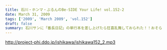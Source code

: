 ```yaml
---
title: 石川・ホンマ・ぶるんのBe-SIDE Your Life! vol.152-2
date: March 31, 2009
tags: ['2009', 'March 2009', 'vol.152']
draft: false
summary: 石川サンに「番長日記」の単行本を差し上げたら狂喜乱舞しておられた！！おそらく一瞬で読了するであろう。ぐふっ！！NAMAE
---
```


http://project-phi.ddo.jp/ishikawa/ishikawa152_2.mp3
